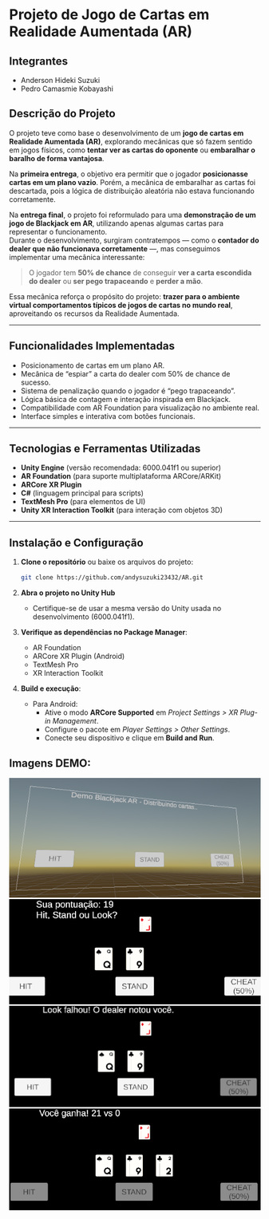 # Projeto de Jogo de Cartas em Realidade Aumentada (AR)

## Integrantes
- Anderson Hideki Suzuki
- Pedro Camasmie Kobayashi

## Descrição do Projeto

O projeto teve como base o desenvolvimento de um **jogo de cartas em Realidade Aumentada (AR)**, explorando mecânicas que só fazem sentido em jogos físicos, como **tentar ver as cartas do oponente** ou **embaralhar o baralho de forma vantajosa**.

Na **primeira entrega**, o objetivo era permitir que o jogador **posicionasse cartas em um plano vazio**. Porém, a mecânica de embaralhar as cartas foi descartada, pois a lógica de distribuição aleatória não estava funcionando corretamente.

Na **entrega final**, o projeto foi reformulado para uma **demonstração de um jogo de Blackjack em AR**, utilizando apenas algumas cartas para representar o funcionamento.  
Durante o desenvolvimento, surgiram contratempos — como o **contador do dealer que não funcionava corretamente** —, mas conseguimos implementar uma mecânica interessante:  
> O jogador tem **50% de chance** de conseguir **ver a carta escondida do dealer** ou **ser pego trapaceando** e **perder a mão**.

Essa mecânica reforça o propósito do projeto: **trazer para o ambiente virtual comportamentos típicos de jogos de cartas no mundo real**, aproveitando os recursos da Realidade Aumentada.

---

## Funcionalidades Implementadas

- Posicionamento de cartas em um plano AR.
- Mecânica de “espiar” a carta do dealer com 50% de chance de sucesso.
- Sistema de penalização quando o jogador é “pego trapaceando”.
- Lógica básica de contagem e interação inspirada em Blackjack.
- Compatibilidade com AR Foundation para visualização no ambiente real.
- Interface simples e interativa com botões funcionais.

---

## Tecnologias e Ferramentas Utilizadas

- **Unity Engine** (versão recomendada: 6000.041f1 ou superior)  
- **AR Foundation** (para suporte multiplataforma ARCore/ARKit)  
- **ARCore XR Plugin**  
- **C#** (linguagem principal para scripts)  
- **TextMesh Pro** (para elementos de UI)  
- **Unity XR Interaction Toolkit** (para interação com objetos 3D)  

---

## Instalação e Configuração

1. **Clone o repositório** ou baixe os arquivos do projeto:
   ```bash
   git clone https://github.com/andysuzuki23432/AR.git
   ```
2. **Abra o projeto no Unity Hub**  
   - Certifique-se de usar a mesma versão do Unity usada no desenvolvimento (6000.041f1).

3. **Verifique as dependências no Package Manager**:
   - AR Foundation  
   - ARCore XR Plugin (Android)
   - TextMesh Pro  
   - XR Interaction Toolkit

4. **Build e execução**:
   - Para Android:
     - Ative o modo **ARCore Supported** em *Project Settings > XR Plug-in Management*.
     - Configure o pacote em *Player Settings > Other Settings*.
     - Conecte seu dispositivo e clique em **Build and Run**.

## Imagens DEMO:
![alt text](image.png)
![alt text](image-1.png)
![alt text](image-2.png)
![alt text](image-3.png)
